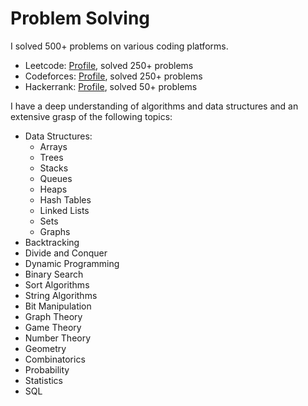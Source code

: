 # Problem Solving

I solved 500+ problems on various coding platforms.

- Leetcode: [Profile](https://leetcode.com/msskzx/), solved 250+ problems
- Codeforces: [Profile](https://codeforces.com/profile/mssk), solved 250+ problems
- Hackerrank: [Profile](https://www.hackerrank.com/msskzx), solved 50+ problems

 I have a deep understanding of algorithms and data structures and an extensive grasp of the following topics:

- Data Structures:
  - Arrays
  - Trees
  - Stacks
  - Queues
  - Heaps
  - Hash Tables
  - Linked Lists
  - Sets
  - Graphs
- Backtracking
- Divide and Conquer
- Dynamic Programming
- Binary Search
- Sort Algorithms
- String Algorithms
- Bit Manipulation
- Graph Theory
- Game Theory
- Number Theory
- Geometry
- Combinatorics
- Probability
- Statistics
- SQL

